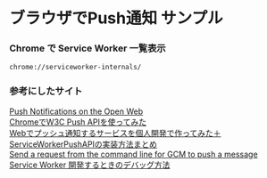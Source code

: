 # ブラウザでPush通知 サンプル


### Chrome で Service Worker 一覧表示  
```
chrome://serviceworker-internals/
```


### 参考にしたサイト  
[Push Notifications on the Open Web](https://developers.google.com/web/updates/2015/03/push-notifications-on-the-open-web)  
[ChromeでW3C Push APIを使ってみた](http://qiita.com/tomoyukilabs/items/8fffb4280c1914b6aa3d)  
[Webでプッシュ通知するサービスを個人開発で作ってみた＋ServiceWorkerPushAPIの実装方法まとめ](http://qiita.com/zaru/items/f6e821052abb1b18bb0b)  
[Send a request from the command line for GCM to push a message](https://developers.google.com/web/fundamentals/getting-started/push-notifications/step-07)  
[Service Worker 開発するときのデバッグ方法](http://qiita.com/tmtysk/items/f77e31d6e9380e1c94a2) 